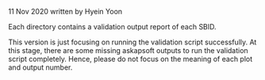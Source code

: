 11 Nov 2020 
written by Hyein Yoon

Each directory contains a validation output report of each SBID.

This version is just focusing on running the validation script successfully.
At this stage, there are some missing askapsoft outputs to run the validation script completely. 
Hence, please do not focus on the meaning of each plot and output number. 
